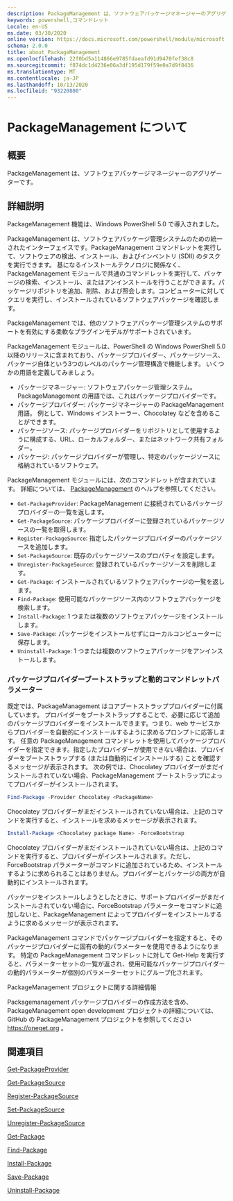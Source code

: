 ```yaml
---
description: PackageManagement は、ソフトウェアパッケージマネージャーのアグリゲーターです。
keywords: powershell,コマンドレット
Locale: en-US
ms.date: 03/30/2020
online version: https://docs.microsoft.com/powershell/module/microsoft.powershell.core/about/about_packagemanagement?view=powershell-5.1&WT.mc_id=ps-gethelp
schema: 2.0.0
title: about_PackageManagement
ms.openlocfilehash: 22f0bd5a114866e9785fdaeafd91d9470fef38c8
ms.sourcegitcommit: f874dc1d4236e06a3df195d179f59e0a7d9f8436
ms.translationtype: MT
ms.contentlocale: ja-JP
ms.lasthandoff: 10/13/2020
ms.locfileid: "93220800"
---
```

# <a name="about-packagemanagement"></a>PackageManagement について

## <a name="short-description"></a>概要
PackageManagement は、ソフトウェアパッケージマネージャーのアグリゲーターです。

## <a name="long-description"></a>詳細説明

PackageManagement 機能は、Windows PowerShell 5.0 で導入されました。

PackageManagement は、ソフトウェアパッケージ管理システムのための統一されたインターフェイスです。PackageManagement コマンドレットを実行して、ソフトウェアの検出、インストール、およびインベントリ (SDII) のタスクを実行できます。 基になるインストールテクノロジに関係なく、PackageManagement モジュールで共通のコマンドレットを実行して、パッケージの検索、インストール、またはアンインストールを行うことができます。パッケージリポジトリを追加、削除、および照会します。コンピューターに対してクエリを実行し、インストールされているソフトウェアパッケージを確認します。

PackageManagement では、他のソフトウェアパッケージ管理システムのサポートを有効にする柔軟なプラグインモデルがサポートされています。

PackageManagement モジュールは、PowerShell の Windows PowerShell 5.0 以降のリリースに含まれており、パッケージプロバイダー、パッケージソース、パッケージ自体という3つのレベルのパッケージ管理構造で機能します。 いくつかの用語を定義してみましょう。

- パッケージマネージャー: ソフトウェアパッケージ管理システム。 PackageManagement の用語では、これはパッケージプロバイダーです。
- パッケージプロバイダー: パッケージマネージャーの PackageManagement 用語。 例として、Windows インストーラー、Chocolatey などを含めることができます。
- パッケージソース: パッケージプロバイダーをリポジトリとして使用するように構成する、URL、ローカルフォルダー、またはネットワーク共有フォルダー。
- パッケージ: パッケージプロバイダーが管理し、特定のパッケージソースに格納されているソフトウェア。

PackageManagement モジュールには、次のコマンドレットが含まれています。 詳細については、 [PackageManagement](/powershell/module/packagemanagement) のヘルプを参照してください。

- `Get-PackageProvider`: PackageManagement に接続されているパッケージプロバイダーの一覧を返します。
- `Get-PackageSource`: パッケージプロバイダーに登録されているパッケージソースの一覧を取得します。
- `Register-PackageSource`: 指定したパッケージプロバイダーのパッケージソースを追加します。
- `Set-PackageSource`: 既存のパッケージソースのプロパティを設定します。
- `Unregister-PackageSource`: 登録されているパッケージソースを削除します。
- `Get-Package`: インストールされているソフトウェアパッケージの一覧を返します。
- `Find-Package`: 使用可能なパッケージソース内のソフトウェアパッケージを検索します。
- `Install-Package`: 1 つまたは複数のソフトウェアパッケージをインストールします。
- `Save-Package`: パッケージをインストールせずにローカルコンピューターに保存します。
- `Uninstall-Package`: 1 つまたは複数のソフトウェアパッケージをアンインストールします。

### <a name="package-provider-bootstrapping-and-dynamic-cmdlet-parameters"></a>パッケージプロバイダーブートストラップと動的コマンドレットパラメーター

既定では、PackageManagement はコアブートストラッププロバイダーに付属しています。 プロバイダーをブートストラップすることで、必要に応じて追加のパッケージプロバイダーをインストールできます。つまり、web サービスからプロバイダーを自動的にインストールするように求めるプロンプトに応答します。 任意の PackageManagement コマンドレットを使用してパッケージプロバイダーを指定できます。指定したプロバイダーが使用できない場合は、プロバイダーをブートストラップする (または自動的にインストールする) ことを確認するメッセージが表示されます。 次の例では、Chocolatey プロバイダーがまだインストールされていない場合、PackageManagement ブートストラップによってプロバイダーがインストールされます。

```powershell
Find-Package -Provider Chocolatey <PackageName>
```

Chocolatey プロバイダーがまだインストールされていない場合は、上記のコマンドを実行すると、インストールを求めるメッセージが表示されます。

```powershell
Install-Package <Chocolatey package Name> -ForceBootstrap
```

Chocolatey プロバイダーがまだインストールされていない場合は、上記のコマンドを実行すると、プロバイダーがインストールされます。ただし、ForceBootstrap パラメーターがコマンドに追加されているため、インストールするように求められることはありません。プロバイダーとパッケージの両方が自動的にインストールされます。

パッケージをインストールしようとしたときに、サポートプロバイダーがまだインストールされていない場合に、ForceBootstrap パラメーターをコマンドに追加しないと、PackageManagement によってプロバイダーをインストールするように求めるメッセージが表示されます。

PackageManagement コマンドでパッケージプロバイダーを指定すると、そのパッケージプロバイダーに固有の動的パラメーターを使用できるようになります。 特定の PackageManagement コマンドレットに対して Get-Help を実行すると、パラメーターセットの一覧が返され、使用可能なパッケージプロバイダーの動的パラメーターが個別のパラメーターセットにグループ化されます。

PackageManagement プロジェクトに関する詳細情報

Packagemanagement パッケージプロバイダーの作成方法を含め、PackageManagement open development プロジェクトの詳細については、GitHub の PackageManagement プロジェクトを参照してください https://oneget.org 。

## <a name="see-also"></a>関連項目

[Get-PackageProvider](xref:PackageManagement.Get-PackageProvider)

[Get-PackageSource](xref:PackageManagement.Get-PackageSource)

[Register-PackageSource](xref:PackageManagement.Register-PackageSource)

[Set-PackageSource](xref:PackageManagement.Set-PackageSource)

[Unregister-PackageSource](xref:PackageManagement.Unregister-PackageSource)

[Get-Package](xref:PackageManagement.Get-Package)

[Find-Package](xref:PackageManagement.Find-Package)

[Install-Package](xref:PackageManagement.Install-Package)

[Save-Package](xref:PackageManagement.Save-Package)

[Uninstall-Package](xref:PackageManagement.Uninstall-Package)
